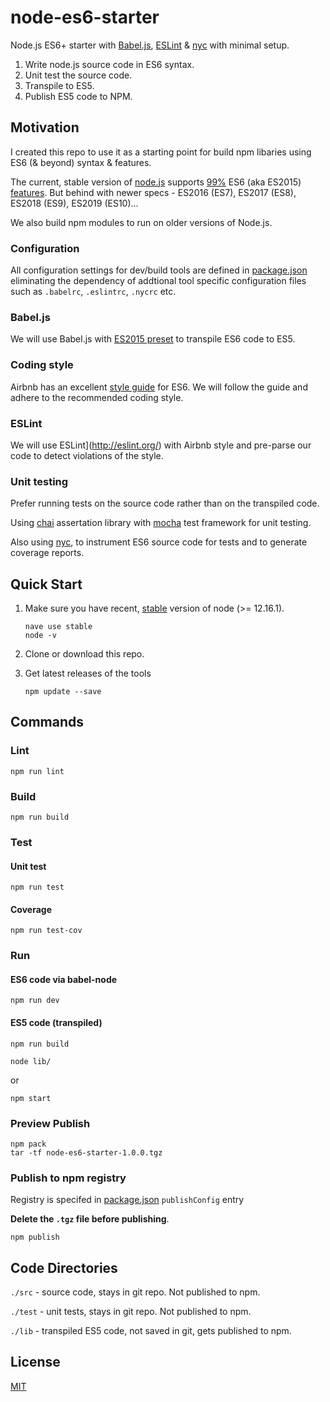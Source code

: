 # node-es6-starter
Node.js ES6+ starter with [Babel.js](https://babeljs.io/), [ESLint](http://eslint.org/) & [nyc](https://github.com/istanbuljs/nyc) with minimal setup.

1. Write node.js source code in ES6 syntax.
2. Unit test the source code.
3. Transpile to ES5.
4. Publish ES5 code to NPM.

## Motivation

I created this repo to use it as a starting point for build npm libaries using ES6 (& beyond) syntax & features.

The current, stable version of [node.js](https://github.com/nodejs/node/blob/master/doc/changelogs/CHANGELOG_V12.md#12.16.1) supports [99%](http://node.green/) ES6 (aka ES2015) [features](https://github.com/lukehoban/es6features). But behind with newer specs - ES2016 (ES7), ES2017 (ES8), ES2018 (ES9), ES2019 (ES10)...

We also build npm modules to run on older versions of Node.js.

### Configuration

All configuration settings for dev/build tools are defined in [package.json](package.json) eliminating the dependency of addtional tool specific configuration files such as `.babelrc`, `.eslintrc`, `.nycrc` etc.

### Babel.js

We will use Babel.js with [ES2015 preset](https://babeljs.io/docs/en/babel-preset-env) to transpile ES6 code to ES5.

### Coding style

Airbnb has an excellent [style guide](https://github.com/airbnb/javascript) for ES6. We will follow the guide and adhere to the recommended coding style.

### ESLint

We will use ESLint](http://eslint.org/) with Airbnb style and pre-parse our code to detect violations of the style.

### Unit testing

Prefer running tests on the source code rather than on the transpiled code. 

Using [chai](https://www.chaijs.com/) assertation library with [mocha](https://mochajs.org/) test framework for unit testing.

Also using [nyc](https://github.com/istanbuljs/nyc), to instrument ES6 source code for tests and to generate coverage reports.


## Quick Start
1. Make sure you have recent, [stable](https://nodejs.org/en/about/releases/) version of node (>= 12.16.1).

	```
	nave use stable
	node -v
	```
2. Clone or download this repo.

3. Get latest releases of the tools

	```
	npm update --save
	```

## Commands
### Lint
```
npm run lint
```

### Build
```
npm run build
```

### Test
#### Unit test
```
npm run test
```

#### Coverage
```
npm run test-cov
```

### Run
#### ES6 code via babel-node
```
npm run dev
```

#### ES5 code (transpiled)
```
npm run build

node lib/
```
or
```
npm start
```


### Preview Publish
```
npm pack
tar -tf node-es6-starter-1.0.0.tgz
```

### Publish to npm registry
Registry is specifed in [package.json](package.json) `publishConfig` entry

**Delete the `.tgz` file before publishing**.
```
npm publish
```

## Code Directories

`./src` - source code, stays in git repo. Not published to npm.

`./test` - unit tests, stays in git repo. Not published to npm.

`./lib` - transpiled ES5 code, not saved in git, gets published to npm.

## License

  [MIT](LICENSE)
